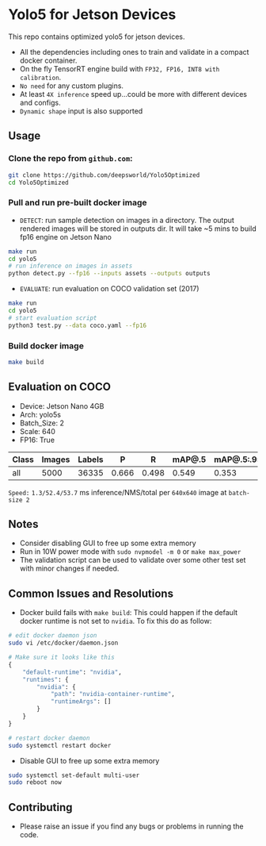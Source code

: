 # Yolo5 for Jetson Devices

This repo contains optimized yolo5 for jetson devices. 

- All the dependencies including ones to train and validate in a compact docker container.  
- On the fly TensorRT engine build with `FP32, FP16, INT8 with calibration`.
- `No need` for any custom plugins.
- At least `4X inference` speed up...could be more with different devices and configs. 
- `Dynamic shape` input is also supported

## Usage

### Clone the repo from `github.com`:

```sh
git clone https://github.com/deepsworld/Yolo5Optimized
cd Yolo5Optimized
```

### Pull and run pre-built docker image

- `DETECT`: run sample detection on images in a directory. The output rendered images will be stored in outputs dir. It will take ~5 mins to build fp16 engine on Jetson Nano
```sh
make run
cd yolo5
# run inference on images in assets 
python detect.py --fp16 --inputs assets --outputs outputs
```

- `EVALUATE`: run evaluation on COCO validation set (2017)
```sh
make run
cd yolo5
# start evaluation script
python3 test.py --data coco.yaml --fp16
```

### Build docker image

```sh
make build 
```

## Evaluation on COCO
- Device: Jetson Nano 4GB
- Arch: yolo5s
- Batch_Size: 2
- Scale: 640
- FP16: True

Class   |    Images   |   Labels   |   P     |   R     |   mAP@.5   |   mAP@.5:.95 
|-------|-------|-------|-------|-------|-------|-------|
all     |    5000     |  36335     |   0.666 |   0.498 |   0.549    |   0.353

`Speed:` `1.3/52.4/53.7` ms inference/NMS/total per `640x640` image at `batch-size 2`

## Notes
- Consider disabling GUI to free up some extra memory
- Run in 10W power mode with `sudo nvpmodel -m 0` or `make max_power`
- The validation script can be used to validate over some other test set with minor changes if needed.

## Common Issues and Resolutions
- Docker build fails with `make build`: This could happen if the default docker runtime is not set to `nvidia`. To fix this do as follow:
```sh
# edit docker daemon json
sudo vi /etc/docker/daemon.json
```
```py
# Make sure it looks like this
{
    "default-runtime": "nvidia",
    "runtimes": {
        "nvidia": {
            "path": "nvidia-container-runtime",
            "runtimeArgs": []
        }
    }
}
```
```sh
# restart docker daemon
sudo systemctl restart docker
```
- Disable GUI to free up some extra memory
```sh
sudo systemctl set-default multi-user
sudo reboot now
```

## Contributing
- Please raise an issue if you find any bugs or problems in running the code. 